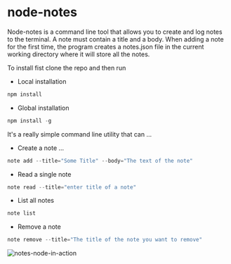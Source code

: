 # node-notes

Node-notes is a command line tool that allows you to create and log notes to the terminal. A note must contain a title and a body. When adding a note for the first time, the program creates a notes.json file in the current working directory where it will store all the notes.

To install fist clone the repo and then run

- Local installation

```javascript
npm install 
```

- Global installation

```javascript
npm install -g
```

It's a really simple command line utility that can ...

- Create a note ...
``` javascript
note add --title="Some Title" --body="The text of the note"
```
- Read a single note
```javascript
note read --title="enter title of a note"
```
- List all notes
```javascript
note list
```
- Remove a note
```javascript
note remove --title="The title of the note you want to remove"
```

![notes-node-in-action](https://firebasestorage.googleapis.com/v0/b/client-management-111c5.appspot.com/o/note-app.png?alt=media&token=e2f7a947-33bb-4422-a31d-1e449f758c61)
